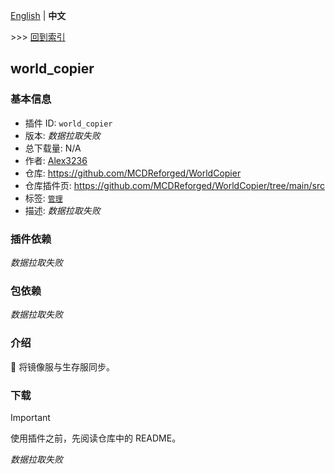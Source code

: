 [English](readme.md) | **中文**

\>\>\> [回到索引](/readme-zh_cn.md)

## world_copier

### 基本信息

- 插件 ID: `world_copier`
- 版本: *数据拉取失败*
- 总下载量: N/A
- 作者: [Alex3236](https://github.com/alex3236)
- 仓库: https://github.com/MCDReforged/WorldCopier
- 仓库插件页: https://github.com/MCDReforged/WorldCopier/tree/main/src
- 标签: [`管理`](/labels/management/readme-zh_cn.md)
- 描述: *数据拉取失败*

### 插件依赖

*数据拉取失败*

### 包依赖

*数据拉取失败*

### 介绍

🔄 将镜像服与生存服同步。

### 下载

> [!IMPORTANT]
> 使用插件之前，先阅读仓库中的 README。

*数据拉取失败*

